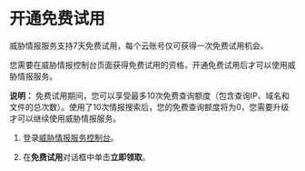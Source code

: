 # 开通免费试用

威胁情报服务支持7天免费试用，每个云账号仅可获得一次免费试用机会。

您需要在威胁情报控制台页面获得免费试用的资格，开通免费试用后才可以使用威胁情报服务。

**说明：** 免费试用期间，您可以享受最多10次免费查询额度（包含查询IP、域名和文件的总次数）。使用了10次情报搜索后，您的免费查询额度将为0，您需要升级才可以继续使用威胁情报服务。

1.  登录[威胁情报服务控制台](https://yundunnext.console.aliyun.com/?p=sasti#/overview)。

2.  在**免费试用**对话框中单击**立即领取**。


